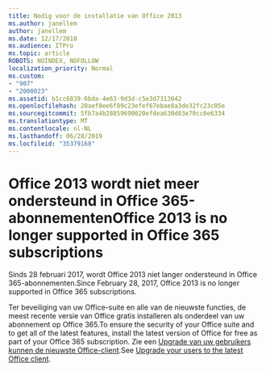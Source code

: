 ```yaml
---
title: Nodig voor de installatie van Office 2013
ms.author: janellem
author: janellem
ms.date: 12/17/2018
ms.audience: ITPro
ms.topic: article
ROBOTS: NOINDEX, NOFOLLOW
localization_priority: Normal
ms.custom:
- "907"
- "2000023"
ms.assetid: b1cc6839-6bda-4e63-9d3d-c5e3d7313042
ms.openlocfilehash: 20aef8ee6f89c23efef67ebae8a3de32fc23c05e
ms.sourcegitcommit: 5fb7a4b28859690020efdea630d03e70cc0e6334
ms.translationtype: MT
ms.contentlocale: nl-NL
ms.lasthandoff: 06/28/2019
ms.locfileid: "35379168"
---
```

# <a name="office-2013-is-no-longer-supported-in-office-365-subscriptions"></a><span data-ttu-id="76f46-102">Office 2013 wordt niet meer ondersteund in Office 365-abonnementen</span><span class="sxs-lookup"><span data-stu-id="76f46-102">Office 2013 is no longer supported in Office 365 subscriptions</span></span>

<span data-ttu-id="76f46-103">Sinds 28 februari 2017, wordt Office 2013 niet langer ondersteund in Office 365-abonnementen.</span><span class="sxs-lookup"><span data-stu-id="76f46-103">Since February 28, 2017, Office 2013 is no longer supported in Office 365 subscriptions.</span></span>
  
<span data-ttu-id="76f46-104">Ter beveiliging van uw Office-suite en alle van de nieuwste functies, de meest recente versie van Office gratis installeren als onderdeel van uw abonnement op Office 365.</span><span class="sxs-lookup"><span data-stu-id="76f46-104">To ensure the security of your Office suite and to get all of the latest features, install the latest version of Office for free as part of your Office 365 subscription.</span></span> <span data-ttu-id="76f46-105">Zie een [Upgrade van uw gebruikers kunnen de nieuwste Office-client](https://docs.microsoft.com/office365/admin/setup/upgrade-users-to-latest-office-client).</span><span class="sxs-lookup"><span data-stu-id="76f46-105">See [Upgrade your users to the latest Office client](https://docs.microsoft.com/office365/admin/setup/upgrade-users-to-latest-office-client).</span></span>
  